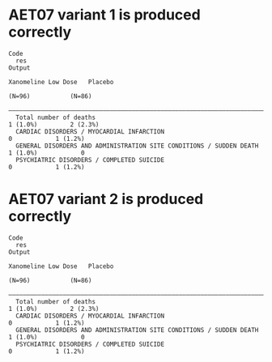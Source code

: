 # AET07 variant 1 is produced correctly

    Code
      res
    Output
                                                                            Xanomeline Low Dose   Placebo 
                                                                                  (N=96)           (N=86) 
      ————————————————————————————————————————————————————————————————————————————————————————————————————
      Total number of deaths                                                     1 (1.0%)         2 (2.3%)
      CARDIAC DISORDERS / MYOCARDIAL INFARCTION                                      0            1 (1.2%)
      GENERAL DISORDERS AND ADMINISTRATION SITE CONDITIONS / SUDDEN DEATH        1 (1.0%)            0    
      PSYCHIATRIC DISORDERS / COMPLETED SUICIDE                                      0            1 (1.2%)

# AET07 variant 2 is produced correctly

    Code
      res
    Output
                                                                            Xanomeline Low Dose   Placebo 
                                                                                  (N=96)           (N=86) 
      ————————————————————————————————————————————————————————————————————————————————————————————————————
      Total number of deaths                                                     1 (1.0%)         2 (2.3%)
      CARDIAC DISORDERS / MYOCARDIAL INFARCTION                                      0            1 (1.2%)
      GENERAL DISORDERS AND ADMINISTRATION SITE CONDITIONS / SUDDEN DEATH        1 (1.0%)            0    
      PSYCHIATRIC DISORDERS / COMPLETED SUICIDE                                      0            1 (1.2%)

